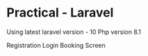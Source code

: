 # Practical - Laravel

Using latest laravel version - 10
Php version 8.1

Registration
Login
Booking Screen

